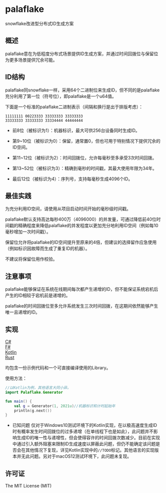 # palaflake

snowflake改进型分布式ID生成方案

## 概述

palaflake意在为低程度分布式场景提供ID生成方案，并通过时间回拨位与保留位为更多场景提供冗余可能。

## ID结构

palaflake同snowflake一样，采用64个二进制位来生成ID，但不同的是palaflake充分利用了第一位（符号位），即palaflake是一个u64值。

下面是一个标准的palaflake二进制表示（间隔和换行是出于排版考虑）：

```text
11111111 00223333 33333333 33333333
33333333 33333333 33334444 44444444
```

* 前8位（被标识为1）：机器标识，最大可供256台设备同时生成ID。

* 第9~10位（被标识为0）：保留，通常置0，但也可用于特别情况下提供冗余的ID空间。

* 第11~12位（被标识为2）：时间回拨位，允许每毫秒至多承受3次时间回拨。

* 第13~52位（被标识为3）：精确到毫秒的时间戳，其最大使用年限为34年。

* 最后12位（被标识为4）：序列号，支持每毫秒生成4096个ID。

## 最佳实践

为充分利用ID空间，请使用从项目启动时间开始的毫秒级时间戳。

palaflake默认支持高达每秒400万（4096000）的并发量，可通过降低前40位时间戳的精确程度来降低palaflake的并发程度以更加充分地利用ID空间（例如每10毫秒增加一次时间戳）。

保留位允许将palaflake的ID空间提升至原来的4倍，但建议的选择留作应急使用（例如标识因故障而生成了重复ID的机器）。

不建议将保留位用作校验。

## 注意事项

palaflake能够保证在系统在线期间每次都产生递增的ID，但不能保证系统宕机后产生的ID相较于宕机前是递增的。

palaflake的时间回拨位至多允许系统发生三次时间回拨，在这期间依然能够产生唯一且递增的ID。

## 实现

[C#](/impl/cs)  
[F#](/impl/fs)  
[Kotlin](/impl/kt)  
[Rust](/impl/rs)

均包含一份示例代码和一个可直接编译使用的Library。

使用方法：

```kotlin
//以Kotlin为例，其他语言大同小异。
import Palaflake.Generator

fun main() {
    val g = Generator(1, 2021u)//机器标识和计时起始年
    println(g.next())
}
```

* 已知问题
  仅对于Windows10测试环境下的Kotlin实现，在以极高速度生成ID时有概率发生时间回拨位的过多递增（在单线程下也是如此），此问题并不影响生成ID的唯一性与递增性，但会使得容许的时间回拨次数减少。目前在实现中通过引入额外阻塞来限制ID生成速度以屏蔽此问题，但仍不能确定该问题是否会在其他情况下复现，详见Kotlin实现中的`//TODO`标记。其他语言的实现版本并无此问题。另对于macOS12测试环境下，此问题未复现。

## 许可证

The MIT License (MIT)
